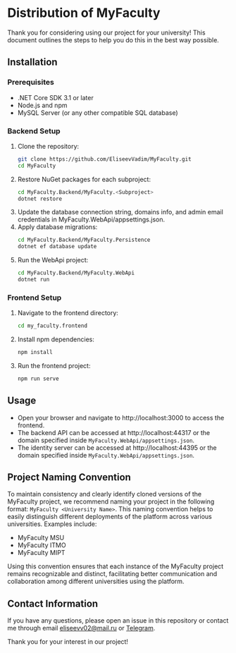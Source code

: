 # Distribution of MyFaculty

Thank you for considering using our project for your university! This document outlines the steps to help you do this in the best way possible.

## Installation

### Prerequisites

- .NET Core SDK 3.1 or later
- Node.js and npm
- MySQL Server (or any other compatible SQL database)

### Backend Setup

1. Clone the repository:
   ```bash
   git clone https://github.com/EliseevVadim/MyFaculty.git
   cd MyFaculty
   ```
2. Restore NuGet packages for each subproject:
   ```bash
   cd MyFaculty.Backend/MyFaculty.<Subproject>
   dotnet restore
   ```
3. Update the database connection string, domains info, and admin email credentials in MyFaculty.WebApi/appsettings.json.
4. Apply database migrations:
   ```bash
   cd MyFaculty.Backend/MyFaculty.Persistence
   dotnet ef database update
   ```
5. Run the WebApi project:
   ```bash
   cd MyFaculty.Backend/MyFaculty.WebApi
   dotnet run
   ```
### Frontend Setup

1. Navigate to the frontend directory:
    ```bash
    cd my_faculty.frontend
    ```
2. Install npm dependencies:
    ```bash
    npm install
    ```
3. Run the frontend project:
    ```bash
    npm run serve
    ```

## Usage

- Open your browser and navigate to http://localhost:3000 to access the frontend.
- The backend API can be accessed at http://localhost:44317 or the domain specified inside `MyFaculty.WebApi/appsettings.json`.
- The identity server can be accessed at http://localhost:44395 or the domain specified inside `MyFaculty.WebApi/appsettings.json`.

## Project Naming Convention

To maintain consistency and clearly identify cloned versions of the MyFaculty project, we recommend naming your project in the following format: `MyFaculty <University Name>`. This naming convention helps to easily distinguish different deployments of the platform across various universities. Examples include:

- MyFaculty MSU
- MyFaculty ITMO
- MyFaculty MIPT

Using this convention ensures that each instance of the MyFaculty project remains recognizable and distinct, facilitating better communication and collaboration among different universities using the platform.

## Contact Information

If you have any questions, please open an issue in this repository or contact me through email [eliseevv02@mail.ru](mailto:eliseevv02@mail.ru) or [Telegram](https://t.me/VadimEliseev02).

Thank you for your interest in our project!
